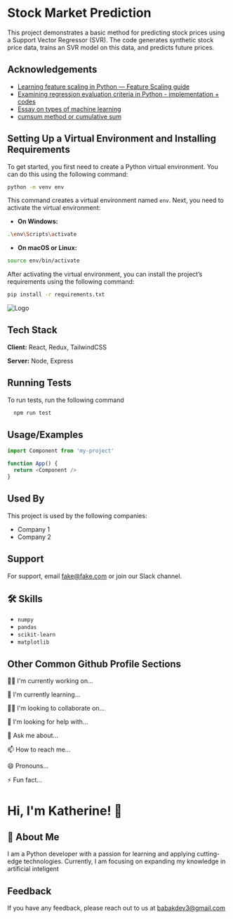 
# Stock Market Prediction

This project demonstrates a basic method for predicting stock prices using a Support Vector Regressor (SVR). The code generates synthetic stock price data, trains an SVR model on this data, and predicts future prices.


## Acknowledgements

 - [Learning feature scaling in Python — Feature Scaling guide](https://blog.faradars.org/%D9%85%D9%82%DB%8C%D8%A7%D8%B3-%D8%A8%D9%86%D8%AF%DB%8C-%D9%88%DB%8C%DA%98%DA%AF%DB%8C-%D8%AF%D8%B1-%D9%BE%D8%A7%DB%8C%D8%AA%D9%88%D9%86/)
 - [Examining regression evaluation criteria in Python - implementation + codes](https://blog.faradars.org/%D8%A7%D8%B1%D8%B2%DB%8C%D8%A7%D8%A8%DB%8C-%D8%B1%DA%AF%D8%B1%D8%B3%DB%8C%D9%88%D9%86-%D8%AF%D8%B1-%D9%BE%D8%A7%DB%8C%D8%AA%D9%88%D9%86/)
 - [Essay on types of machine learning](https://hamruyesh.com/types-of-machine-learning-systems/)
 - [cumsum method or cumulative sum](https://virgool.io/sepehrmehdiqolipour/%D9%85%D8%AA%D8%AF-cumsum-%DB%8C%D8%A7-%D9%85%D8%AC%D9%85%D9%88%D8%B9-%D8%AA%D8%AC%D9%85%D8%B9%DB%8C-wc6ibmyl1t7v)
## Setting Up a Virtual Environment and Installing Requirements

To get started, you first need to create a Python virtual environment. You can do this using the following command:

```bash
python -m venv env
```

This command creates a virtual environment named `env`. Next, you need to activate the virtual environment:

- **On Windows:**

```bash
.\env\Scripts\activate
```

- **On macOS or Linux:**

```bash
source env/bin/activate
```

After activating the virtual environment, you can install the project’s requirements using the following command:

```bash
pip install -r requirements.txt
```

![Logo]([photos\bobby-log.png](https://www.dropbox.com/scl/fi/rgku93xk3lqyezqbn6ftd/bobby-log.png?rlkey=l9atciextssgnsxgw5x5eev9j&st=9epb2aie&dl=0))


## Tech Stack

**Client:** React, Redux, TailwindCSS

**Server:** Node, Express


## Running Tests

To run tests, run the following command

```bash
  npm run test
```


## Usage/Examples

```javascript
import Component from 'my-project'

function App() {
  return <Component />
}
```


## Used By

This project is used by the following companies:

- Company 1
- Company 2


## Support

For support, email fake@fake.com or join our Slack channel.


## 🛠 Skills
- `numpy`
- `pandas`
- `scikit-learn`
- `matplotlib`


## Other Common Github Profile Sections
👩‍💻 I'm currently working on...

🧠 I'm currently learning...

👯‍♀️ I'm looking to collaborate on...

🤔 I'm looking for help with...

💬 Ask me about...

📫 How to reach me...

😄 Pronouns...

⚡️ Fun fact...


# Hi, I'm Katherine! 👋


## 🚀 About Me
I am a Python developer with a passion for learning and applying cutting-edge technologies. Currently, I am focusing on expanding my knowledge in artificial inteligent

## Feedback

If you have any feedback, please reach out to us at babakdev3@gmail.com


